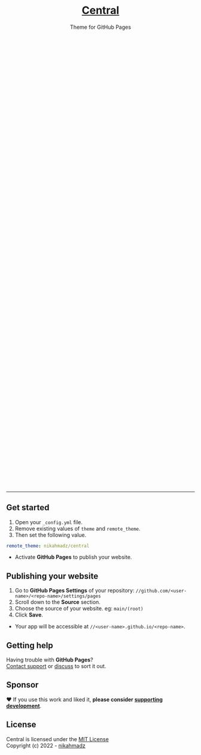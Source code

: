 &nbsp;

<div style="margin:30vh auto">
<h1 align="center"><a href="https://nikahmadz.github.io/central">Central</a></h1>
<p align="center">Theme for GitHub Pages</p>
</div>

&nbsp;

***

## Get started

1. Open your `_config.yml` file.
2. Remove existing values of `theme` and `remote_theme`.
3. Then set the following value.

```yml
remote_theme: nikahmadz/central
```
- Activate **GitHub Pages** to publish your website.


## Publishing your website

1. Go to **GitHub Pages Settings** of your repository:
    `//github.com/<user-name>/<repo-name>/settings/pages`
2. Scroll down to the **Source** section.
3. Choose the source of your website. eg: `main/(root)`
4. Click **Save**.

- Your app will be accessible at `//<user-name>.github.io/<repo-name>`.


## Getting help

Having trouble with **GitHub Pages**?  
[Contact support](https://support.github.com/contact) or [discuss][] to sort it out.

[discuss]: https://github.com/nikahmadz/central/discussions "Lets discuss about this project"


## Sponsor

❤️ If you use this work and liked it, **please consider [supporting development][pay]**.

[pay]: https://nikahmadz.github.io/#!pay "See payment options"

## License

Central is licensed under the [MIT License](https://github.com/nikahmadz/central/blob/main/LICENSE)  
Copyright (c) 2022 - [nikahmadz](https://nikahmadz.github.io)
